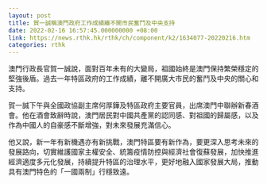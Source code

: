 ```yaml
---
layout: post
title: 賀一誠稱澳門政府工作成績離不開市民奮鬥及中央支持
date: 2022-02-16 16:57:45.000000000 +08:00
link: https://news.rthk.hk/rthk/ch/component/k2/1634077-20220216.htm
categories: rthk
---
```


澳門行政長官賀一誠說，面對百年未有的大變局，祖國始終是澳門保持繁榮穩定的堅強後盾。過去一年特區政府的工作成績，離不開廣大市民的奮鬥及中央的關心和支持。

賀一誠下午與全國政協副主席何厚鏵及特區政府主要官員，出席澳門中聯辦新春酒會。他在酒會致辭時說，澳門居民對中國共產黨的認同感、對祖國的歸屬感，以及作為中國人的自豪感不斷增強，對未來發展充滿信心。

他又說，新一年有新機遇亦有新挑戰，澳門特區要有新作為，要更深入思考未來的發展路向，切實維護國家主權安全、統籌疫情防控與經濟社會復蘇發展，加快推進經濟適度多元化發展，持續提升特區的治理水平，更好地融入國家發展大局，推動具有澳門特色的「一國兩制」行穩致遠。

